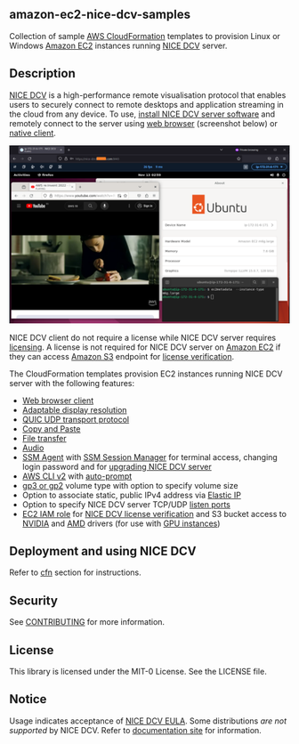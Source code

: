 ## amazon-ec2-nice-dcv-samples 
Collection of sample [AWS CloudFormation](https://aws.amazon.com/cloudformation/) templates to provision Linux or Windows [Amazon EC2](https://aws.amazon.com/ec2/) instances running [NICE DCV](https://aws.amazon.com/hpc/dcv/) server.


## Description
[NICE DCV](https://aws.amazon.com/hpc/dcv/) is a high-performance remote visualisation protocol that enables users to securely connect to remote desktops and application streaming in the cloud from any device. To use, [install NICE DCV server software](https://docs.aws.amazon.com/dcv/latest/adminguide/setting-up-installing.html) and remotely connect to the server using [web browser](https://docs.aws.amazon.com/dcv/latest/userguide/client-web.html) (screenshot below) or [native client](https://www.nice-dcv.com/latest.html). 

<img alternate="NICE DCV web browser client" src="images/nice-dcv-Ubuntu.png">


NICE DCV client do not require a license while NICE DCV server requires [licensing](https://docs.aws.amazon.com/dcv/latest/adminguide/setting-up-license.html). A license is not required for NICE DCV server on [Amazon EC2](https://aws.amazon.com/ec2/) if they can access [Amazon S3](https://aws.amazon.com/s3/) endpoint for [license verification](https://docs.aws.amazon.com/dcv/latest/adminguide/setting-up-license.html#setting-up-license-ec2).


The CloudFormation templates provision EC2 instances running NICE DCV server with the following features:
- [Web browser client](https://docs.aws.amazon.com/dcv/latest/userguide/client-web.html) 
- [Adaptable display resolution](https://docs.aws.amazon.com/dcv/latest/userguide/changing-resolution.html)
- [QUIC UDP transport protocol](https://docs.aws.amazon.com/dcv/latest/adminguide/enable-quic.html)
- [Copy and Paste](https://docs.aws.amazon.com/dcv/latest/userguide/using-copy-paste.html#using-copy-paste-browser)
- [File transfer](https://docs.aws.amazon.com/dcv/latest/userguide/using-transfer-web.html)
- [Audio](https://docs.aws.amazon.com/dcv/latest/adminguide/manage-audio.html)
- [SSM Agent](https://docs.aws.amazon.com/systems-manager/latest/userguide/ssm-agent.html) with [SSM Session Manager](https://docs.aws.amazon.com/systems-manager/latest/userguide/session-manager.html) for terminal access, changing login password and for [upgrading NICE DCV server](https://docs.aws.amazon.com/dcv/latest/adminguide/setting-up-upgrading.html)
- [AWS CLI v2](https://aws.amazon.com/blogs/developer/aws-cli-v2-is-now-generally-available/) with [auto-prompt](https://docs.aws.amazon.com/cli/latest/userguide/cli-usage-parameters-prompting.html)
- [gp3 or gp2](https://aws.amazon.com/ebs/general-purpose/) volume type with option to specify volume size
- Option to associate static, public IPv4 address via [Elastic IP](https://docs.aws.amazon.com/vpc/latest/userguide/vpc-eips.html)
- Option to specify NICE DCV server TCP/UDP [listen ports](https://docs.aws.amazon.com/dcv/latest/adminguide/manage-port-addr.html) 
- [EC2 IAM role](https://docs.aws.amazon.com/AWSEC2/latest/UserGuide/iam-roles-for-amazon-ec2.html) for [NICE DCV license verification](https://docs.aws.amazon.com/dcv/latest/adminguide/setting-up-license.html#setting-up-license-ec2) and S3 bucket access to [NVIDIA](https://docs.aws.amazon.com/AWSEC2/latest/UserGuide/install-nvidia-driver.html) and [AMD](https://docs.aws.amazon.com/AWSEC2/latest/UserGuide/install-amd-driver.html) drivers (for use with [GPU instances](https://docs.aws.amazon.com/AWSEC2/latest/UserGuide/accelerated-computing-instances.html#gpu-instances)) 


## Deployment and using NICE DCV
Refer to [cfn](cfn) section for instructions.

## Security

See [CONTRIBUTING](CONTRIBUTING.md#security-issue-notifications) for more information.

## License

This library is licensed under the MIT-0 License. See the LICENSE file.

## Notice
Usage indicates acceptance of [NICE DCV EULA](https://www.nice-dcv.com/eula.html). Some distributions *are not supported* by NICE DCV.  Refer to [documentation site](https://docs.aws.amazon.com/dcv/latest/adminguide/servers.html#requirements) for information.

